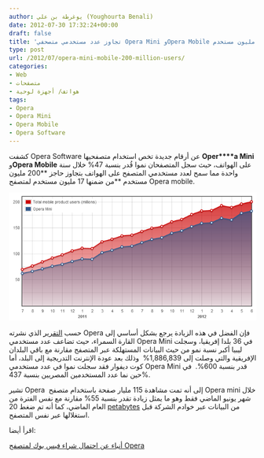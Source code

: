 ```yaml
---
author: يوغرطة بن علي (Youghourta Benali)
date: 2012-07-30 17:32:24+00:00
draft: false
title: 'تجاوز عدد مستخدمي متصحفي Opera Mini وOpera Mobile حاجز 200 مليون مستخدم  '
type: post
url: /2012/07/opera-mini-mobile-200-million-users/
categories:
- Web
- متصفحات
- هواتف/ أجهزة لوحية
tags:
- Opera
- Opera Mini
- Opera Mobile
- Opera Software
---
```


كشفت Opera Software عن أرقام جديدة تخص استخدام متصفحيها **Oper****a Mini** و**Opera Mobile** على الهواتف، حيث سجل المتصفحان نموا قُدر بنسبة 47% خلال سنة واحدة مما سمح لعدد مستخدمي المتصفح على الهواتف بتجاوز حاجز **200 مليون مستخدم **من ضمنها 17 مليون مستخدم لمتصفح Opera mobile.




[![](Number-of-opera-mini-opera-mobile-users.png)
](Number-of-opera-mini-opera-mobile-users.png)




حسب [التقرير](http://www.opera.com/smw/2012/06/) الذي نشرته Opera فإن الفضل في هذه الزيادة يرجع بشكل أساسي إلى القارة السمراء، حيث تضاعف عدد مستخدمي Opera Mini في 36 بلدا إفريقيا، وسجلت ليبيا أكبر نسبة نمو من حيث البيانات المستهلكة عبر المتصفح مقارنة مع باقي البلدان الإفريقية والتي وصلت إلى 1,886,839%  وذلك بعد عودة الإنترنت التدريجية إلى البلد، أما كوت ديفوار فقد سجلت نموا في عدد مستخدمي Opera Mini قدر بنسبة 600%.  في حين نما عدد المستخدمين المصريين بنسبة 437%.




تشير Opera  إلى أنه تمت مشاهدة 115 مليار صفحة باستخدام متصفح Opera mini خلال شهر يونيو الماضي فقط وهو ما يمثل زيادة تقدر بنسبة 55% مقارنة مع نفس الفترة من العام الماضي، كما أنه تم ضغط 20 [petabytes](http://en.wikipedia.org/wiki/Petabyte) من البيانات عبر خوادم الشركة قبل استغلالها عبر نفس المتصفح.




اقرأ أيضا:




[أنباء عن احتمال شراء فيس بوك لمتصفح Opera](https://www.it-scoop.com/2012/05/facebook-opera/)



